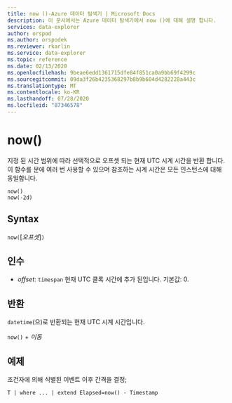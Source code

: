 ```yaml
---
title: now ()-Azure 데이터 탐색기 | Microsoft Docs
description: 이 문서에서는 Azure 데이터 탐색기에서 now ()에 대해 설명 합니다.
services: data-explorer
author: orspod
ms.author: orspodek
ms.reviewer: rkarlin
ms.service: data-explorer
ms.topic: reference
ms.date: 02/13/2020
ms.openlocfilehash: 9beae6edd1361715dfe84f851ca0a9bb69f4299c
ms.sourcegitcommit: 09da3f26b4235368297b8b9b604d4282228a443c
ms.translationtype: MT
ms.contentlocale: ko-KR
ms.lasthandoff: 07/28/2020
ms.locfileid: "87346578"
---
```

# <a name="now"></a>now()

지정 된 시간 범위에 따라 선택적으로 오프셋 되는 현재 UTC 시계 시간을 반환 합니다.
이 함수를 문에 여러 번 사용할 수 있으며 참조하는 시계 시간은 모든 인스턴스에 대해 동일합니다.

```kusto
now()
now(-2d)
```

## <a name="syntax"></a>Syntax

`now(`[*오프셋*]`)`

## <a name="arguments"></a>인수

* *offset*: `timespan` 현재 UTC 클록 시간에 추가 된입니다. 기본값: 0.

## <a name="returns"></a>반환

`datetime`(으)로 반환되는 현재 UTC 시계 시간입니다.

`now()` + *이동* 

## <a name="example"></a>예제

조건자에 의해 식별된 이벤트 이후 간격을 결정;

```kusto
T | where ... | extend Elapsed=now() - Timestamp
```